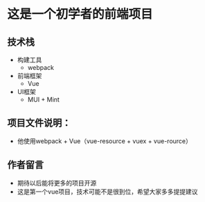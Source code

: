 # 这是一个初学者的前端项目
## 技术栈
  - 构建工具
    + webpack
  - 前端框架
    + Vue 
  - UI框架
    + MUI + Mint
## 项目文件说明：
  - 他使用webpack + Vue（vue-resource + vuex + vue-rource）
## 作者留言
  - 期待以后能将更多的项目开源
  - 这是第一个vue项目，技术可能不是很到位，希望大家多多提提建议
